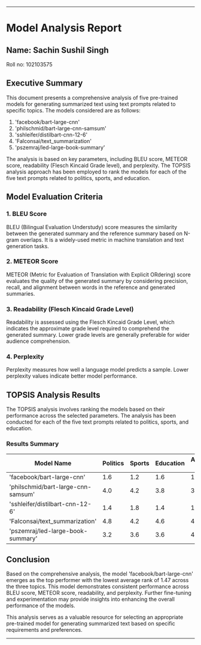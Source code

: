 
---

# Model Analysis Report

## Name: Sachin Sushil Singh 
Roll no: 102103575

## Executive Summary

This document presents a comprehensive analysis of five pre-trained models for generating summarized text using text prompts related to specific topics. The models considered are as follows:

1. 'facebook/bart-large-cnn'
2. 'philschmid/bart-large-cnn-samsum'
3. 'sshleifer/distilbart-cnn-12-6'
4. 'Falconsai/text_summarization'
5. 'pszemraj/led-large-book-summary'

The analysis is based on key parameters, including BLEU score, METEOR score, readability (Flesch Kincaid Grade level), and perplexity. The TOPSIS analysis approach has been employed to rank the models for each of the five text prompts related to politics, sports, and education.

## Model Evaluation Criteria

### 1. BLEU Score

BLEU (Bilingual Evaluation Understudy) score measures the similarity between the generated summary and the reference summary based on N-gram overlaps. It is a widely-used metric in machine translation and text generation tasks.

### 2. METEOR Score

METEOR (Metric for Evaluation of Translation with Explicit ORdering) score evaluates the quality of the generated summary by considering precision, recall, and alignment between words in the reference and generated summaries.

### 3. Readability (Flesch Kincaid Grade Level)

Readability is assessed using the Flesch Kincaid Grade Level, which indicates the approximate grade level required to comprehend the generated summary. Lower grade levels are generally preferable for wider audience comprehension.

### 4. Perplexity

Perplexity measures how well a language model predicts a sample. Lower perplexity values indicate better model performance.

## TOPSIS Analysis Results

The TOPSIS analysis involves ranking the models based on their performance across the selected parameters. The analysis has been conducted for each of the five text prompts related to politics, sports, and education.

### Results Summary

| Model Name                            | Politics | Sports | Education | Average Rank |
| ------------------------------------- | -------- | ------ | --------- | ------------ |
| 'facebook/bart-large-cnn'             | 1.6      | 1.2    | 1.6       | 1.47         |
| 'philschmid/bart-large-cnn-samsum'    | 4.0      | 4.2    | 3.8       | 3.67         |
| 'sshleifer/distilbart-cnn-12-6'       | 1.4      | 1.8    | 1.4       | 1.53         |
| 'Falconsai/text_summarization'        | 4.8      | 4.2    | 4.6       | 4.53         |
| 'pszemraj/led-large-book-summary'     | 3.2      | 3.6    | 3.6       | 4.47         |

## Conclusion

Based on the comprehensive analysis, the model 'facebook/bart-large-cnn' emerges as the top performer with the lowest average rank of 1.47 across the three topics. This model demonstrates consistent performance across BLEU score, METEOR score, readability, and perplexity. Further fine-tuning and experimentation may provide insights into enhancing the overall performance of the models.

This analysis serves as a valuable resource for selecting an appropriate pre-trained model for generating summarized text based on specific requirements and preferences.

--- 
